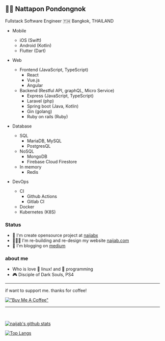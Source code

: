 ## 🧔🏻 Nattapon Pondongnok

Fullstack Software Engineer
🇹🇭 Bangkok, THAILAND

- Mobile 
  - iOS (Swift)
  - Android (Kotlin)
  - Flutter (Dart)

- Web
  - Frontend (JavaScript, TypeScript)
    - React
    - Vue.js
    - Angular
  - Backend (Restful API, graphQL, Micro Service)
    - Express (JavaScript, TypeScript)
    - Laravel (php)
    - Spring boot (Java, Kotlin)
    - Gin (golang)
    - Ruby on rails (Ruby)

- Database
  - SQL
    - MariaDB, MySQL
    - PostgresQL
  - NoSQL
    - MongoDB
    - Firebase Cloud Firestore
  - In memory
    - Redis
    
- DevOps
  - CI
    - Github Actions
    - Gitlab CI
  - Docker
  - Kubernetes (K8S)


### Status
- 📌 I'm create opensource project at [naijabx](https://github.com/naijabx)
- 🧑🏻‍💻 I'm re-building and re-design my website [naijab.com](https://naijab.com)
- 📝 I'm blogging on [medium](https://medium.com/@naijab) 

### about me

- Who is love 🐧 linux! and 🤖 programming
- 🎮 Disciple of Dark Souls, PS4

---

if want to support me. thanks for coffee!

 [!["Buy Me A Coffee"](https://www.buymeacoffee.com/assets/img/custom_images/orange_img.png)](https://www.buymeacoffee.com/naijab)

---

</br>

  [![naijab's github stats](https://github-readme-stats.vercel.app/api?username=naijab&show_icons=true&theme=radical)](https://github.com/naijab)

  [![Top Langs](https://github-readme-stats.vercel.app/api/top-langs/?username=naijab&theme=radical&layout=compact)](https://github.com/naijab)
